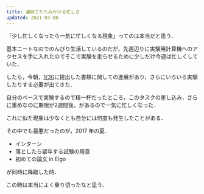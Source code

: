 ```yaml
---
title: 連続でたたみかける忙しさ
updated: 2021-03-08
---
```


「少し忙しくなったら一気に忙しくなる現象」ってのは本当だと思う．

基本ニートなのでのんびり生活しているのだが，先週辺りに実験用計算機へのアクセスを手に入れたのでそこで実験を走らせるために少しだけ今週は忙しくしていた．

したら，今朝，[1/30](https://sotaro.io/daily/2021-01-30)に提出した書類に関しての進展があり，さらにいろいろ実験したりする必要が出てきた．

自分のペースで実験するので精一杯だったところ，このタスクの差し込み，さらに重めなのに期限が2週間後，があるので一気に忙しくなった．

これに似た現象は少なくとも自分には何度も発生したことがある．

その中でも最悪だったのが，2017 年の夏．

- インターン
- 落としたら留年する試験の用意
- 初めての論文 in Eigo

が同時に降臨した時．

この時は本当によく乗り切ったなと思う．
